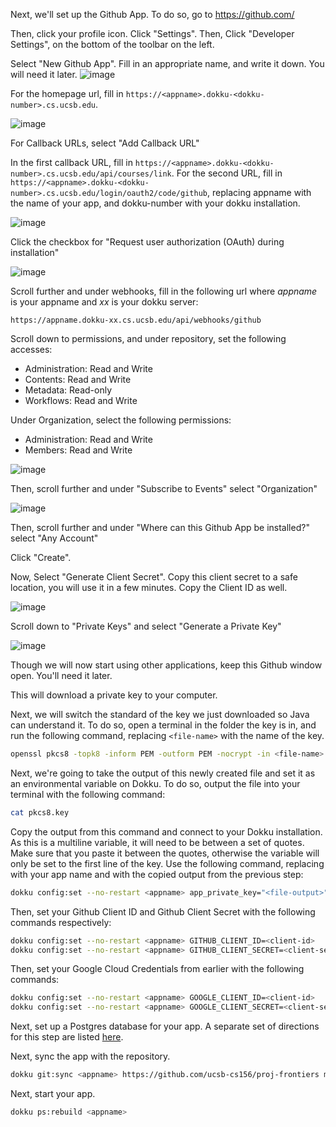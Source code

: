 Next, we'll set up the Github App. To do so, go to https://github.com/

Then, click your profile icon. Click "Settings". Then, Click "Developer Settings", on the bottom of the toolbar on the left.

Select "New Github App". Fill in an appropriate name, and write it down. You will need it later.
![image](https://github.com/user-attachments/assets/3d0fe501-318c-4907-a267-eff44f06f17a)


For the homepage url, fill in `https://<appname>.dokku-<dokku-number>.cs.ucsb.edu`.

![image](https://github.com/user-attachments/assets/c0e06e2a-2aad-4b3a-af55-46448ed571ee)



For Callback URLs, select "Add Callback URL"


In the first callback URL, fill in `https://<appname>.dokku-<dokku-number>.cs.ucsb.edu/api/courses/link`. For the second URL, fill in `https://<appname>.dokku-<dokku-number>.cs.ucsb.edu/login/oauth2/code/github`, replacing appname with the name of your app, and dokku-number with your dokku installation.

![image](https://github.com/user-attachments/assets/124c7883-f769-4ca1-8199-2086131232ed)


Click the checkbox for "Request user authorization (OAuth) during installation"

![image](https://github.com/user-attachments/assets/05e47776-b71b-40fb-a247-f42f609fcd13)

Scroll further and under webhooks, fill in the following url where *appname* is your appname and *xx* is your dokku server:
```
https://appname.dokku-xx.cs.ucsb.edu/api/webhooks/github
```

Scroll down to permissions, and under repository, set the following accesses:
- Administration: Read and Write
- Contents: Read and Write
- Metadata: Read-only
- Workflows: Read and Write

Under Organization, select the following permissions:
- Administration: Read and Write
- Members: Read and Write


![image](https://github.com/user-attachments/assets/5ba94bdb-d4ce-4911-a80f-248e8e231a24)

Then, scroll further and under "Subscribe to Events" select "Organization"

![image](https://github.com/user-attachments/assets/65491ad0-ef2b-4542-891b-852365f2366b)


Then, scroll further and under "Where can this Github App be installed?" select "Any Account"

Click "Create".

Now, Select "Generate Client Secret". Copy this client secret to a safe location, you will use it in a few minutes. Copy the Client ID as well.

![image](https://github.com/user-attachments/assets/856cf882-b6f3-44a5-b70b-115531bb8cae)


Scroll down to "Private Keys" and select "Generate a Private Key"

![image](https://github.com/user-attachments/assets/7c2b958a-f912-4972-af63-9ff2c30339cd)


Though we will now start using other applications, keep this Github window open. You'll need it later.

This will download a private key to your computer.

Next, we will switch the standard of the key we just downloaded so Java can understand it.
To do so, open a terminal in the folder the key is in, and run the following command, replacing `<file-name>` with the name of the key.
```bash
openssl pkcs8 -topk8 -inform PEM -outform PEM -nocrypt -in <file-name> -out pkcs8.key
```

Next, we're going to take the output of this newly created file and set it as an environmental variable on Dokku. To do so, output the file into your terminal with the following command:
```bash
cat pkcs8.key
```

Copy the output from this command and connect to your Dokku installation. As this is a multiline variable, it will need to be between a set of quotes. Make sure that you paste it between the quotes, otherwise the variable will only be set to the first line of the key. Use the following command, replacing <appname> with your app name and <file-output> with the copied output from the previous step:
```bash
dokku config:set --no-restart <appname> app_private_key="<file-output>"
```

Then, set your Github Client ID and Github Client Secret with the following commands respectively:
```bash
dokku config:set --no-restart <appname> GITHUB_CLIENT_ID=<client-id>
dokku config:set --no-restart <appname> GITHUB_CLIENT_SECRET=<client-secret>
```

Then, set your Google Cloud Credentials from earlier with the following commands:
```bash
dokku config:set --no-restart <appname> GOOGLE_CLIENT_ID=<client-id>
dokku config:set --no-restart <appname> GOOGLE_CLIENT_SECRET=<client-secret>
```

Next, set up a Postgres database for your app. A separate set of directions for this step are listed [here](https://ucsb-cs156.github.io/topics/dokku/postgres_database.html#postgres-database---how-to-deploy-a-postgres-database).

Next, sync the app with the repository.
```bash
dokku git:sync <appname> https://github.com/ucsb-cs156/proj-frontiers main
```

Next, start your app.
```bash
dokku ps:rebuild <appname>
```
